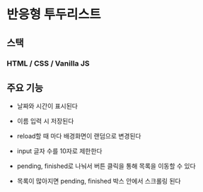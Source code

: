 # 반응형 투두리스트

## 스택

### HTML / CSS / Vanilla JS

## 주요 기능

- 날짜와 시간이 표시된다

- 이름 입력 시 저장된다

- reload할 때 마다 배경화면이 랜덤으로 변경된다

- input 글자 수를 10자로 제한한다

- pending, finished로 나눠서 버튼 클릭을 통해 목록을 이동할 수 있다

- 목록이 많아지면 pending, finished 박스 안에서 스크롤링 된다
